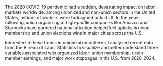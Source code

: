 The 2020 COVID-19 pandemic had a sudden, devastating impact on labor markets worldwide: among unionized and non-union sectors in the United States, millions of workers were furloughed or laid off. In the years following, union organizing at high-profile companies like Amazon and Starbucks have garnered national attention helped fuel upticks in union membership and union elections wins in major cities across the U.S.

Interested in these trends in unionization patterns, I analyzed recent data from the Bureau of Labor Statistics to visualize and better understand three variables associated with organized labor: union membership, union member earnings, and major work stoppages in the U.S. from 2020-2024.
